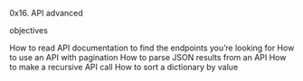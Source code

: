 0x16. API advanced

objectives

How to read API documentation to find the endpoints you’re looking for
How to use an API with pagination
How to parse JSON results from an API
How to make a recursive API call
How to sort a dictionary by value
